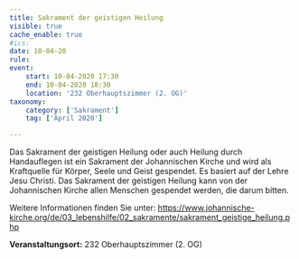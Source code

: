 ```yaml
---
title: Sakrament der geistigen Heilung
visible: true
cache_enable: true
#ics: 
date: 10-04-20
rule: 
event:
	start: 10-04-2020 17:30
	end: 10-04-2020 18:30
	location: '232 Oberhauptszimmer (2. OG)'
taxonomy:
	category: ['Sakrament']
	tag: ['April 2020']

---
```

Das Sakrament der geistigen Heilung oder auch Heilung durch Handauflegen ist ein Sakrament der Johannischen Kirche und wird als Kraftquelle für Körper, Seele und Geist gespendet. Es basiert auf der Lehre Jesu Christi. Das Sakrament der geistigen Heilung kann von der Johannischen Kirche allen Menschen gespendet werden, die darum bitten.

Weitere Informationen finden Sie unter:
https://www.johannische-kirche.org/de/03_lebenshilfe/02_sakramente/sakrament_geistige_heilung.php



**Veranstaltungsort:** 232 Oberhauptszimmer (2. OG)

